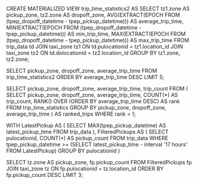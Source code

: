 CREATE MATERIALIZED VIEW trip_time_statistics2 AS
SELECT
    tz1.zone AS pickup_zone,
    tz2.zone AS dropoff_zone,
    AVG(EXTRACT(EPOCH FROM (tpep_dropoff_datetime - tpep_pickup_datetime))) AS average_trip_time,
    MIN(EXTRACT(EPOCH FROM (tpep_dropoff_datetime - tpep_pickup_datetime))) AS min_trip_time,
    MAX(EXTRACT(EPOCH FROM (tpep_dropoff_datetime - tpep_pickup_datetime))) AS max_trip_time
FROM
    trip_data td
JOIN
    taxi_zone tz1 ON td.pulocationid = tz1.location_id
JOIN
    taxi_zone tz2 ON td.dolocationid = tz2.location_id
GROUP BY
    tz1.zone, tz2.zone;


SELECT
    pickup_zone,
    dropoff_zone,
    average_trip_time
FROM
    trip_time_statistics2
ORDER BY
    average_trip_time DESC
LIMIT 5;

SELECT
    pickup_zone,
    dropoff_zone,
    average_trip_time,
    trip_count
FROM (
    SELECT
        pickup_zone,
        dropoff_zone,
        average_trip_time,
        COUNT(*) AS trip_count,
        RANK() OVER (ORDER BY average_trip_time DESC) AS rank
    FROM
        trip_time_statistics
    GROUP BY
        pickup_zone,
        dropoff_zone,
        average_trip_time
) AS ranked_trips
WHERE
    rank = 1;



WITH LatestPickup AS (
    SELECT MAX(tpep_pickup_datetime) AS latest_pickup_time
    FROM trip_data
),
FilteredPickups AS (
    SELECT
        pulocationid,
        COUNT(*) AS pickup_count
    FROM
        trip_data
    WHERE
        tpep_pickup_datetime >= (SELECT latest_pickup_time - interval '17 hours' FROM LatestPickup)
    GROUP BY
        pulocationid
)


SELECT
    tz.zone AS pickup_zone,
    fp.pickup_count
FROM
    FilteredPickups fp
JOIN
    taxi_zone tz ON fp.pulocationid = tz.location_id
ORDER BY
    fp.pickup_count DESC
LIMIT 3;